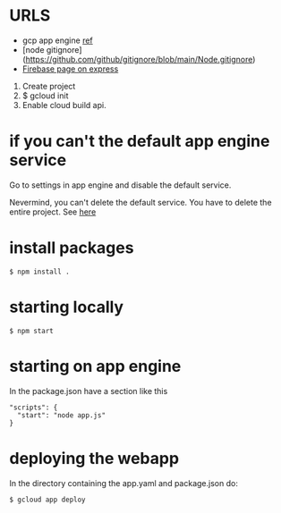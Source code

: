
# URLS

* gcp app engine [ref](https://cloud.google.com/appengine/docs/standard/nodejs/building-app/creating-project)
* [node gitignore] (https://github.com/github/gitignore/blob/main/Node.gitignore)
* [Firebase page on express](https://firebase.google.com/docs/hosting/frameworks/express)

1. Create project
2. $ gcloud init
2. Enable cloud build api.

# if you can't the default app engine service

Go to settings in app engine and disable the default service.

Nevermind, you can't delete the default service.  You have to delete the entire project.
See [here](https://stackoverflow.com/a/49388143/1008596)

# install packages

```
$ npm install .
```

# starting locally

```
$ npm start
```

# starting on app engine

In the package.json have a section like this

```
"scripts": {
  "start": "node app.js"
}
```

# deploying the webapp

In the directory containing the app.yaml and package.json do:

```
$ gcloud app deploy
```
